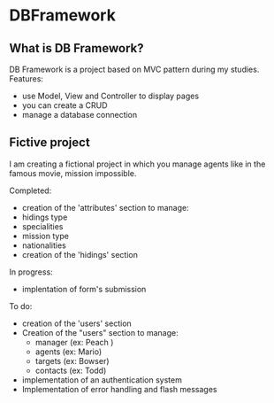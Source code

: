 # DBFramework

## What is DB Framework?

DB Framework is a project based on MVC pattern during my studies.
Features:

-   use Model, View and Controller to display pages
-   you can create a CRUD
-   manage a database connection

## Fictive project

I am creating a fictional project in which you manage agents like in the famous movie, mission impossible.

Completed:

-   creation of the 'attributes' section to manage:
-   hidings type
-   specialities
-   mission type
-   nationalities
-   creation of the 'hidings' section

In progress:

-   implentation of form's submission

To do:

-   creation of the 'users' section
-   Creation of the "users" section to manage:
    -   manager (ex: Peach )
    -   agents (ex: Mario)
    -   targets (ex: Bowser)
    -   contacts (ex: Todd)
-   implementation of an authentication system
-   Implementation of error handling and flash messages
